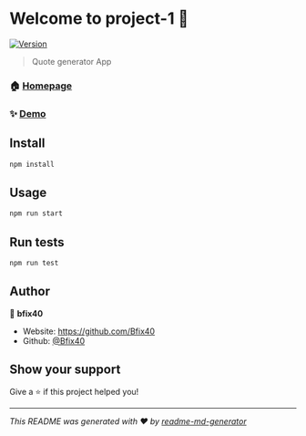 # Welcome to project-1 👋
[![Version](https://img.shields.io/npm/v/project-1.svg)](https://www.npmjs.com/package/project-1)

> Quote generator App

### 🏠 [Homepage](https://bfix40-first-react-app.netlify.app/)

### ✨ [Demo](https://bfix40-first-react-app.netlify.app/)

## Install

```sh
npm install
```

## Usage

```sh
npm run start
```

## Run tests

```sh
npm run test
```

## Author

👤 **bfix40**

* Website: https://github.com/Bfix40
* Github: [@Bfix40](https://github.com/Bfix40)

## Show your support

Give a ⭐️ if this project helped you!


***
_This README was generated with ❤️ by [readme-md-generator](https://github.com/kefranabg/readme-md-generator)_